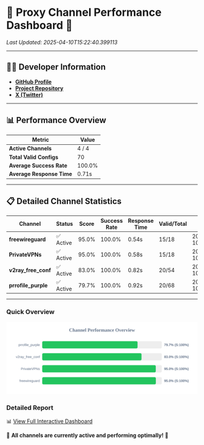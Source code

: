 # 🌟 Proxy Channel Performance Dashboard 🌟

_Last Updated: 2025-04-10T15:22:40.399113_

---

## 👩‍💻 Developer Information

- **[GitHub Profile](https://github.com/4n0nymou3)**  
- **[Project Repository](https://github.com/4n0nymou3/multi-proxy-config-fetcher)**  
- **[X (Twitter)](https://x.com/4n0nymou3)**  

---

## 📊 Performance Overview

| Metric                | Value       |
|-----------------------|-------------|
| **Active Channels**   | 4 / 4       |
| **Total Valid Configs** | 70          |
| **Average Success Rate** | 100.0%      |
| **Average Response Time** | 0.71s       |

---

## 📋 Detailed Channel Statistics

| Channel          | Status     | Score  | Success Rate | Response Time | Valid/Total | Last Success               |
|------------------|------------|--------|--------------|---------------|-------------|----------------------------|
| **freewireguard**  | ✅ Active  | 95.0%  | 100.0% | 0.54s         | 15/18       | 2025-04-10T15:22:40.397365 |
| **PrivateVPNs**  | ✅ Active  | 95.0%  | 100.0% | 0.58s         | 15/18       | 2025-04-10T15:22:39.834415 |
| **v2ray_free_conf**  | ✅ Active  | 83.0%  | 100.0% | 0.82s         | 20/54       | 2025-04-10T15:22:39.220332 |
| **prrofile_purple**  | ✅ Active  | 79.7%  | 100.0% | 0.92s         | 20/68       | 2025-04-10T15:22:38.328974 |

---

### Quick Overview
<div align="center">
  <a href="https://raw.githubusercontent.com/nullluser/NullRepo/refs/heads/main/assets/channel_stats_chart.svg">
    <img src="https://raw.githubusercontent.com/nullluser/NullRepo/refs/heads/main/assets/channel_stats_chart.svg" alt="Source Performance Statistics" width="800">
  </a>
</div>

### Detailed Report
📊 [View Full Interactive Dashboard](https://htmlpreview.github.io/?https://github.com/nullluser/NullRepo/blob/main/assets/performance_report.html)

🎉 **All channels are currently active and performing optimally!** 🎉
